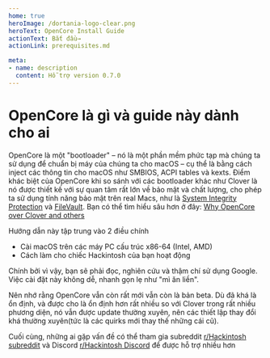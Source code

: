 ```yaml
---
home: true
heroImage: /dortania-logo-clear.png
heroText: OpenCore Install Guide
actionText: Bắt đầu→
actionLink: prerequisites.md

meta:
- name: description
  content: Hỗ trợ version 0.7.0
---
```


# OpenCore là gì và guide này dành cho ai

OpenCore là một "bootloader" – nó là một phần mềm phức tạp mà chúng ta sử dụng để chuẩn bị máy của chúng ta cho macOS – cụ thể là bằng cách inject các thông tin cho macOS như SMBIOS, ACPI tables và kexts. Điểm khác biệt của OpenCore khi so sánh với các bootloader khác như Clover là nó được thiết kế với sự quan tâm rất lớn về bảo mật và chất lượng, cho phép ta sử dụng tính năng bảo mật trên real Macs, như là [System Integrity Protection](https://support.apple.com/en-ca/HT204899) và [FileVault](https://support.apple.com/en-ca/HT204837). Bạn có thể tìm hiểu sâu hơn ở đây: [Why OpenCore over Clover and others](why-oc.md)

Hướng dẫn này tập trung vào 2 điều chính

* Cài macOS trên các máy PC cấu trúc x86-64 (Intel, AMD)
* Cách làm cho chiếc Hackintosh của bạn hoạt động

Chính bởi vì vậy, bạn sẽ phải đọc, nghiên cứu và thậm chí sử dụng Google. Việc cài đặt này không dễ, nhanh gọn lẹ như "mì ăn liền".

Nên nhớ rằng OpenCore vẫn còn rất mới vẫn còn là bản beta. Dù đã khá là ổn định, và được cho là ổn định hơn rất nhiều so với Clover trong rất nhiều phương diện, nó vẫn được update thường xuyên, nên các thiết lập thay đổi khá thường xuyên(tức là các quirks mới thay thế những cái cũ).

Cuối cùng, những ai gặp vấn đề có thể tham gia subreddit [r/Hackintosh subreddit](https://www.reddit.com/r/hackintosh/) và Discord [r/Hackintosh Discord](https://discord.gg/u8V7N5C) để được hỗ trợ nhiều hơn
